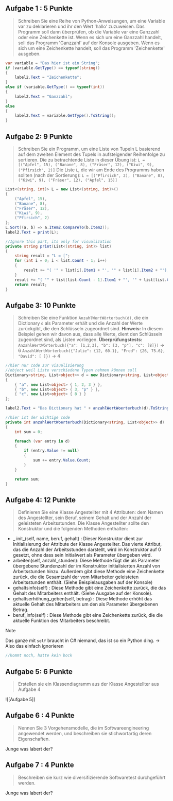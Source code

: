 ## Aufgabe 1 : 5 Punkte

> Schreiben Sie eine Reihe von Python-Anweisungen, um eine Variable var zu deklarieren und ihr den Wert 'hallo' zuzuweisen. Das Programm soll dann überprüfen, ob die Variable var eine Ganzzahl oder eine Zeichenkette ist. Wenn es sich um eine Ganzzahl handelt, soll das Programm 'Ganzzahl' auf der Konsole ausgeben. Wenn es sich um eine Zeichenkette handelt, soll das Programm 'Zeichenkette' ausgeben.

```csharp
var variable = "Das hier ist ein String";
if (variable.GetType() == typeof(string))
{
	label2.Text = "Zeichenkette";
}
else if (variable.GetType() == typeof(int))
{
	label2.Text = "Ganzzahl";
}
else
{
	label2.Text = variable.GetType().ToString();
}
```

## Aufgabe 2: 9 Punkte

> Schreiben Sie ein Programm, um eine Liste von Tupeln L basierend auf dem zweiten Element des Tupels in aufsteigender Reihenfolge zu sortieren.
> Die zu betrachtende Liste in dieser Übung ist:
> `L =[("Apfel", 15), ("Banane", 8), ("Fräser", 12), ("Kiwi", 9), ("Pfirsich", 2)]`
> Die Liste `L`, die wir am Ende des Programms haben sollten (nach der Sortierung):
> `L = [("Pfirsich", 2), ("Banane", 8), ("Kiwi", 9), ("Fräser", 12), ("Apfel", 15)]`

```csharp
List<(string, int)> L = new List<(string, int)>()
{
	("Apfel", 15),
	("Banane", 8),
	("Fräser", 12),
	("Kiwi", 9),
	("Pfirsich", 2)
};
L.Sort((a, b) => a.Item2.CompareTo(b.Item2));
label2.Text = print(L);

//Ignore this part, its only for visualization
private string print(List<(string, int)> list)
{
	string result = "L = [";
	for (int i = 0; i < list.Count - 1; i++)
	{
		result += "( '" + list[i].Item1 + "', '" + list[i].Item2 + "'), ";
	}
	result += "( '" + list[list.Count - 1].Item1 + "', '" + list[list.Count - 1].Item2 + "')] ";
	return result;
}
```

## Aufgabe 3: 10 Punkte
> Schreiben Sie eine Funktion `AnzahlWertWörterbuch(d)`, die ein Dictionary `d` als Parameter erhält und die Anzahl der Werte zurückgibt, die den Schlüsseln zugeordnet sind.
> **Hinweis:** In diesem Beispiel gehen wir davon aus, dass alle Werte, dient den Schlüsseln zugeordnet sind, als Listen vorliegen.
> **Überprüfungstests:**
>`AnzahlWertWörterbuch({"a": [1,2,3], "b": [3, "p"], "c": [8]})`
>-> 6
>`AnzahlWertWörterbuch({"Julie": {12, 60.1}, "Fred": {26, 75.6}, "David": [ ]})`
>-> 4

```csharp
//hier nur code zur visualisierung
//object weil Liste verschiedene Typen nehmen können soll
Dictionary<string, List<object>> d = new Dictionary<string, List<object>>()
{
	{ "a", new List<object> { 1, 2, 3 } },
	{ "b", new List<object> { 3, "p" } },
	{ "c", new List<object> { 8 } }
};

label2.Text = "Das Dictionary hat " + anzahlWertWoerterbuch(d).ToString() + " Werte den Schlüsseln zugeordnet.";

//hier ist der wichtige code
private int anzahlWertWoerterbuch(Dictionary<string, List<object>> d)
{
	int sum = 0;

	foreach (var entry in d)
	{
		if (entry.Value != null)
		{
			sum += entry.Value.Count;
		}
	}

	return sum;
}
```

## Aufgabe 4: 12 Punkte
>Definieren Sie eine Klasse Angestellter mit 4 Attributen: dem Namen des Angestellter, sein Beruf, seinem Gehalt und der Anzahl der geleisteten Arbeitsstunden.
>Die Klasse Angestellter sollte den Konstruktor und die folgenden Methoden enthalten:
- _ init_(self, name, beruf, gehalt) : Dieser Konstruktor dient zur Initialisierung der Attribute der Klasse Angestellter. Das vierte Attribut, das die Anzahl der Arbeitsstunden darstellt, wird im Konstruktor auf 0 gesetzt, ohne dass sein lnitialwert als Parameter übergeben wird.
- arbeiten(self, anzahl_stunden): Diese Methode fügt die als Parameter übergebene Stundenzahl der im Konstruktor initialisierten Anzahl von Arbeitsstunden hinzu. Außerdem gibt diese Methode eine Zeichenkette zurück, die die Gesamtzahl der vom Mitarbeiter geleisteten Arbeitsstunden enthält. (Siehe Beispielausgaben auf der Konsole)
- gehaltsinfo(self) : Diese Methode gibt eine Zeichenkette zurück, die das Gehalt des Mitarbeiters enthält. (Siehe Ausgabe auf der Konsole).
- gehaltserhöhung_geben(self, betrag) : Diese Methode erhöht das aktuelle Gehalt des Mitarbeiters um den als Parameter übergebenen Betrag.
- beruf_info(self) : Diese Methode gibt eine Zeichenkette zurück, die die aktuelle Funktion des Mitarbeiters beschreibt.

> [!note]
Das ganze mit `self` braucht in C# niemand, das ist so ein Python ding.
-> Also das einfach ignorieren

```C#
//kommt noch, hatte kein bock
```

## Aufgabe 5: 6 Punkte
>Erstellen sie ein Klassendiagramm aus der Klasse Angestellter aus Aufgabe 4

![[Aufgabe 5]]

## Aufgabe 6 : 4 Punkte
> Nennen Sie 3 Vorgehensmodelle, die im Softwareengineering angewendet werden, und beschreiben sie stichwortartig deren Eigenschaften.

Junge was labert der?

## Aufgabe 7 : 4 Punkte
> Beschreiben sie kurz wie diversifizierende Softwaretest durchgeführt werden.

Junge was labert der?